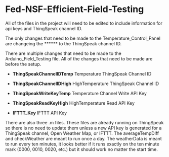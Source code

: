# Fed-NSF-Efficient-Field-Testing
All of the files in the project will need to be edited to include information for api keys and ThingSpeak channel ID.

The only changes that need to be made to the Temperature_Control_Panel are changeing the ****** to the ThingSpeak channel ID.

There are multiple changes that need to be made to the Arduino_Field_Testing file. All of the changes that need to be made are before the setup.
- **ThingSpeakChannelIDTemp** Temperature ThingSpeak Channel ID
- **ThingSpeakChannelIDHigh** HighTemperature ThingSpeak Channel ID
- **ThingSpeakWriteKeyTemp** Temperature Channel Write API Key
- **ThingSpeakReadKeyHigh** HighTemperature Read API Key

- **IFTTT_Key** IFTTT API Key


There are also three .m files. These files are already running on ThingSpeak so there is no need to update them unless a new API key is generated for a ThingSpeak channel, Open Weather Map, or IFTTT. The averageTempDiff and checkWeather are meant to run once a day. The weatherData is meant to run every ten minutes, it looks better if it runs exactly on the ten minute mark (0000, 0010, 0020, etc.) but it should work no matter the start time.
